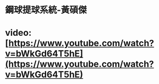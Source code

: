 # 鋼球提球系統-黃碩傑

# video:[https://www.youtube.com/watch?v=bWkGd64T5hE](https://www.youtube.com/watch?v=bWkGd64T5hE)



